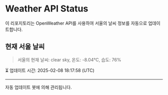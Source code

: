 
# Weather API Status

이 리포지토리는 OpenWeather API를 사용하여 서울의 날씨 정보를 자동으로 업데이트합니다.

## 현재 서울 날씨
> 서울의 현재 날씨: clear sky, 온도: -8.04°C, 습도: 76%

⏳ 업데이트 시간: 2025-02-08 18:17:58 (UTC)

---
자동 업데이트 봇에 의해 관리됩니다.

